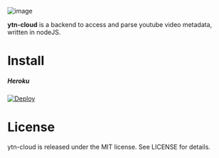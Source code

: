 ![image](https://github.com/nextseto/ytn-cloud/blob/master/assets/header-ytn-cloud.png)



**ytn-cloud** is a backend to access and parse youtube video metadata, written in nodeJS.


# Install

##### Heroku

[![Deploy](https://www.herokucdn.com/deploy/button.png)](https://heroku.com/deploy)

# License

ytn-cloud is released under the MIT license. See LICENSE for details.